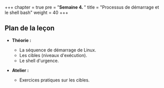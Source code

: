 +++
chapter = true
pre = "<b>Semaine 4. </b>"
title = "Processus de démarrage et le shell bash"
weight = 40
+++

## Plan de la leçon

- **Théorie :**
  - La séquence de démarrage de Linux.
  - Les cibles (niveaux d'exécution).
  - Le shell d'urgence.


- **Atelier :**
  - Exercices pratiques sur les cibles.